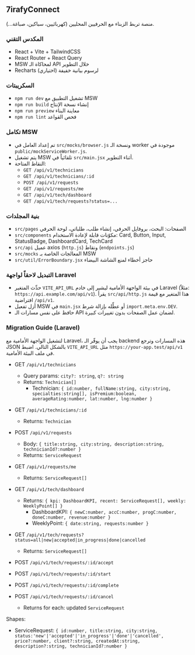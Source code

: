 ## 7irafyConnect

منصة تربط الزبناء مع الحرفيين المحليين (كهربائيين، سباكين، صباغة...).

### المكدس التقني
- React + Vite + TailwindCSS
- React Router + React Query
- MSW لمحاكاة الـ API خلال التطوير
- Recharts لرسوم بيانية خفيفة (اختياري)

### السكريبتات
- `npm run dev` تشغيل التطبيق مع MSW
- `npm run build` إنشاء نسخة الإنتاج
- `npm run preview` معاينة البناء
- `npm run lint` فحص القواعد

### تكامل MSW
- تم إعداد العامل في `src/mocks/browser.js` ونسخة الـ worker موجودة في `public/mockServiceWorker.js`.
- يتم تشغيل MSW تلقائياً في `src/main.jsx` أثناء التطوير.
- النقاط المتاحة:
  - `GET /api/v1/technicians`
  - `GET /api/v1/technicians/:id`
  - `POST /api/v1/requests`
  - `GET /api/v1/requests/me`
  - `GET /api/v1/tech/dashboard`
  - `GET /api/v1/tech/requests?status=...`

### بنية المجلدات
- `src/pages` الصفحات: البحث، بروفايل الحرفي، إنشاء طلب، طلباتي، لوحة الحرفي
- `src/components` مكوّنات قابلة لإعادة الاستخدام: Card, Button, Input, StatusBadge, DashboardCard, TechCard
- `src/api` عميل axios (`http.js`) ونقاط (`endpoints.js`)
- `src/mocks` المعالجات الخاصة بـ MSW
- `src/util/ErrorBoundary.jsx` حاجز أخطاء لمنع الشاشة البيضاء

### التبديل لاحقاً لواجهة Laravel
- حدِّث المتغير `VITE_API_URL` في بيئة الواجهة الأمامية ليشير إلى خادم Laravel (مثلاً: `https://api.example.com/api/v1`). يقرأ `src/api/http.js` هذا المتغير مع قيمة افتراضية `/api/v1`.
- أزل تفعيل MSW في `main.jsx` أو عطِّله بإزالة شرط `import.meta.env.DEV`.
- حافظ على نفس مسارات الـ API لضمان عمل الصفحات بدون تغييرات كبيرة.

### Migration Guide (Laravel)

لتشغيل الواجهة الأمامية مع Laravel، يجب أن يوفّر الـ backend هذه المسارات وترجع JSON بالشكل التالي. اضبط `VITE_API_URL` مثل `https://your-app.test/api/v1` في ملف البيئة الأمامية.

- GET `/api/v1/technicians`
  - Query params: `city?: string`, `q?: string`
  - Returns: `Technician[]`
    - Technician: `{ id:number, fullName:string, city:string, specialties:string[], isPremium:boolean, averageRating:number, lat:number, lng:number }`

- GET `/api/v1/technicians/:id`
  - Returns: `Technician`

- POST `/api/v1/requests`
  - Body: `{ title:string, city:string, description:string, technicianId?:number }`
  - Returns: `ServiceRequest`

- GET `/api/v1/requests/me`
  - Returns: `ServiceRequest[]`

- GET `/api/v1/tech/dashboard`
  - Returns: `{ kpi: DashboardKPI, recent: ServiceRequest[], weekly: WeeklyPoint[] }`
    - DashboardKPI: `{ newC:number, accC:number, progC:number, doneC:number, revenue:number }`
    - WeeklyPoint: `{ date:string, requests:number }`

- GET `/api/v1/tech/requests?status=all|new|accepted|in_progress|done|cancelled`
  - Returns: `ServiceRequest[]`

- POST `/api/v1/tech/requests/:id/accept`
- POST `/api/v1/tech/requests/:id/start`
- POST `/api/v1/tech/requests/:id/complete`
- POST `/api/v1/tech/requests/:id/cancel`
  - Returns for each: updated `ServiceRequest`

Shapes:
- ServiceRequest: `{ id:number, title:string, city:string, status:'new'|'accepted'|'in_progress'|'done'|'cancelled', price?:number, client?:string, createdAt:string, description?:string, technicianId?:number }`


